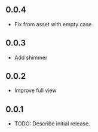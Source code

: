 ## 0.0.4
* Fix from asset with empty case
## 0.0.3
* Add shimmer
## 0.0.2
* Improve full view
## 0.0.1
* TODO: Describe initial release.
